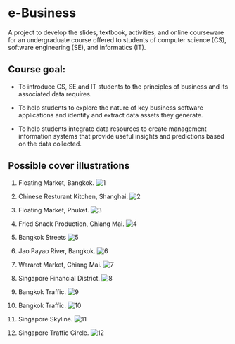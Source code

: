# e-Business
A project to develop the slides, textbook, activities, and online courseware for an undergraduate course offered to students of computer science (CS), software engineering (SE), and informatics (IT).

## Course goal:

* To introduce CS, SE,and IT students to the principles of business and its associated data requires.

* To help students to explore the nature of key business software applications and identify and extract data assets they generate.

* To help students integrate data resources to create management information systems that provide useful insights and predictions based on the data collected.


## Possible cover illustrations

1. Floating Market, Bangkok.
![1](cover/cover1.png)

2. Chinese Resturant Kitchen, Shanghai.
![2](cover/cover2.png)    

3. Floating Market, Phuket.
![3](cover/cover3.png)

4. Fried Snack Production, Chiang Mai.
![4](cover/cover4.png)

5. Bangkok Streets
![5](cover/cover5.png)

6. Jao Payao River, Bangkok.
![6](cover/cover6.png)

7. Wararot Market, Chiang Mai.
![7](cover/cover7.png)

8. Singapore Financial District.
![8](cover/cover8.png)

9. Bangkok Traffic.
![9](cover/cover9.png)   

10. Bangkok Traffic.
![10](cover/cover10.png)

11. Singapore Skyline.
![11](cover/cover11.png)

12. Singapore Traffic Circle.
![12](cover/cover12.png)

